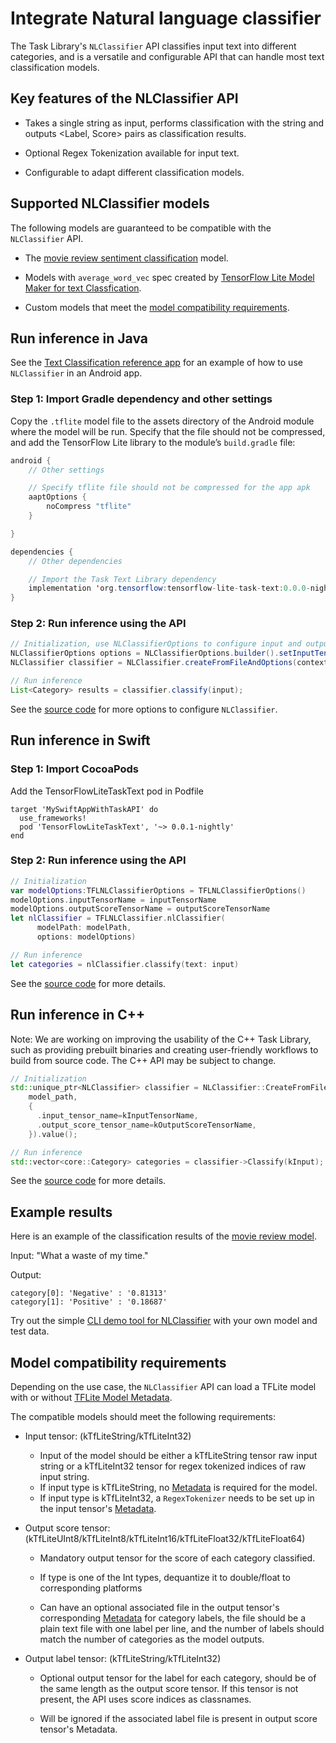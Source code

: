 # Integrate Natural language classifier

The Task Library's `NLClassifier` API classifies input text into different
categories, and is a versatile and configurable API that can handle most text
classification models.

## Key features of the NLClassifier API

*   Takes a single string as input, performs classification with the string and
    outputs <Label, Score> pairs as classification results.

*   Optional Regex Tokenization available for input text.

*   Configurable to adapt different classification models.

## Supported NLClassifier models

The following models are guaranteed to be compatible with the `NLClassifier`
API.

*   The <a href="../../models/text_classification/overview.md">movie review
    sentiment classification</a> model.

*   Models with `average_word_vec` spec created by
    [TensorFlow Lite Model Maker for text Classfication](https://www.tensorflow.org/lite/tutorials/model_maker_text_classification).

*   Custom models that meet the
    [model compatibility requirements](#model-compatibility-requirements).

## Run inference in Java

See the
[Text Classification reference app](https://github.com/tensorflow/examples/blob/master/lite/examples/text_classification/android/lib_task_api/src/main/java/org/tensorflow/lite/examples/textclassification/client/TextClassificationClient.java)
for an example of how to use `NLClassifier` in an Android app.

### Step 1: Import Gradle dependency and other settings

Copy the `.tflite` model file to the assets directory of the Android module
where the model will be run. Specify that the file should not be compressed, and
add the TensorFlow Lite library to the module’s `build.gradle` file:

```java
android {
    // Other settings

    // Specify tflite file should not be compressed for the app apk
    aaptOptions {
        noCompress "tflite"
    }

}

dependencies {
    // Other dependencies

    // Import the Task Text Library dependency
    implementation 'org.tensorflow:tensorflow-lite-task-text:0.0.0-nightly'
}
```

### Step 2: Run inference using the API

```java
// Initialization, use NLClassifierOptions to configure input and output tensors
NLClassifierOptions options = NLClassifierOptions.builder().setInputTensorName(INPUT_TENSOR_NAME).setOutputScoreTensorName(OUTPUT_SCORE_TENSOR_NAME).build();
NLClassifier classifier = NLClassifier.createFromFileAndOptions(context, modelFile, options);

// Run inference
List<Category> results = classifier.classify(input);
```

See the
[source code](https://github.com/tensorflow/tflite-support/blob/master/tensorflow_lite_support/java/src/java/org/tensorflow/lite/task/text/nlclassifier/NLClassifier.java)
for more options to configure `NLClassifier`.

## Run inference in Swift

### Step 1: Import CocoaPods

Add the TensorFlowLiteTaskText pod in Podfile

```
target 'MySwiftAppWithTaskAPI' do
  use_frameworks!
  pod 'TensorFlowLiteTaskText', '~> 0.0.1-nightly'
end
```

### Step 2: Run inference using the API

```swift
// Initialization
var modelOptions:TFLNLClassifierOptions = TFLNLClassifierOptions()
modelOptions.inputTensorName = inputTensorName
modelOptions.outputScoreTensorName = outputScoreTensorName
let nlClassifier = TFLNLClassifier.nlClassifier(
      modelPath: modelPath,
      options: modelOptions)

// Run inference
let categories = nlClassifier.classify(text: input)
```

See the
[source code](https://github.com/tensorflow/tflite-support/blob/master/tensorflow_lite_support/ios/task/text/nlclassifier/Sources/TFLNLClassifier.h)
for more details.

## Run inference in C++

Note: We are working on improving the usability of the C++ Task Library, such as
providing prebuilt binaries and creating user-friendly workflows to build from
source code. The C++ API may be subject to change.

```c++
// Initialization
std::unique_ptr<NLClassifier> classifier = NLClassifier::CreateFromFileAndOptions(
    model_path,
    {
      .input_tensor_name=kInputTensorName,
      .output_score_tensor_name=kOutputScoreTensorName,
    }).value();

// Run inference
std::vector<core::Category> categories = classifier->Classify(kInput);
```

See the
[source code](https://github.com/tensorflow/tflite-support/blob/master/tensorflow_lite_support/cc/task/text/nlclassifier/nl_classifier.h)
for more details.

## Example results

Here is an example of the classification results of the
[movie review model](https://www.tensorflow.org/lite/models/text_classification/overview).

Input: "What a waste of my time."

Output:

```
category[0]: 'Negative' : '0.81313'
category[1]: 'Positive' : '0.18687'
```

Try out the simple
[CLI demo tool for NLClassifier](https://github.com/tensorflow/tflite-support/blob/master/tensorflow_lite_support/examples/task/text/desktop/README.md#nlclassifier)
with your own model and test data.

## Model compatibility requirements

Depending on the use case, the `NLClassifier` API can load a TFLite model with
or without [TFLite Model Metadata](../../convert/metadata.md).

The compatible models should meet the following requirements:

*   Input tensor: (kTfLiteString/kTfLiteInt32)

    -   Input of the model should be either a kTfLiteString tensor raw input
        string or a kTfLiteInt32 tensor for regex tokenized indices of raw input
        string.
    -   If input type is kTfLiteString, no [Metadata](../../convert/metadata.md)
        is required for the model.
    -   If input type is kTfLiteInt32, a `RegexTokenizer` needs to be set up in
        the input tensor's [Metadata](../../convert/metadata.md).

*   Output score tensor:
    (kTfLiteUInt8/kTfLiteInt8/kTfLiteInt16/kTfLiteFloat32/kTfLiteFloat64)

    -   Mandatory output tensor for the score of each category classified.

    -   If type is one of the Int types, dequantize it to double/float to
        corresponding platforms

    -   Can have an optional associated file in the output tensor's
        corresponding [Metadata](../../convert/metadata.md) for category labels,
        the file should be a plain text file with one label per line, and the
        number of labels should match the number of categories as the model
        outputs.

*   Output label tensor: (kTfLiteString/kTfLiteInt32)

    -   Optional output tensor for the label for each category, should be of the
        same length as the output score tensor. If this tensor is not present,
        the API uses score indices as classnames.

    -   Will be ignored if the associated label file is present in output score
        tensor's Metadata.
